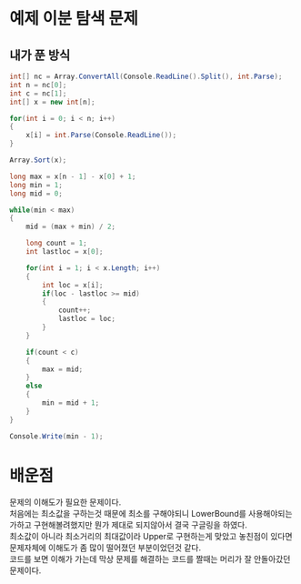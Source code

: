 # 예제 이분 탐색 문제

## 내가 푼 방식
``` cs
int[] nc = Array.ConvertAll(Console.ReadLine().Split(), int.Parse);
int n = nc[0];
int c = nc[1];
int[] x = new int[n];

for(int i = 0; i < n; i++)
{
    x[i] = int.Parse(Console.ReadLine());
}

Array.Sort(x);

long max = x[n - 1] - x[0] + 1;
long min = 1;
long mid = 0;

while(min < max)
{
    mid = (max + min) / 2;

    long count = 1;
    int lastloc = x[0];

    for(int i = 1; i < x.Length; i++)
    { 
        int loc = x[i];
        if(loc - lastloc >= mid)
        {
            count++;
            lastloc = loc;
        }
    }

    if(count < c)
    {
        max = mid;
    }
    else
    {
        min = mid + 1;
    }
}

Console.Write(min - 1);
```

# 배운점
문제의 이해도가 필요한 문제이다.  
처음에는 최소값을 구하는것 때문에 최소를 구해야되니 LowerBound를 사용해야되는가하고 구현해볼려했지만 뭔가 제대로 되지않아서 결국 구글링을 하였다.  
최소값이 아니라 최소거리의 최대값이라 Upper로 구현하는게 맞았고 놓친점이 있다면 문제자체에 이해도가 좀 많이 떨어졌던 부분이었던것 같다.  
코드를 보면 이해가 가는데 막상 문제를 해결하는 코드를 짤때는 머리가 잘 안돌아갔던 문제이다.  




